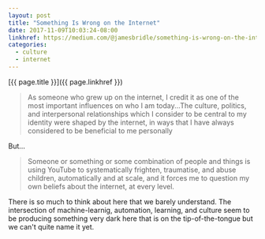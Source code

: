 ```yaml
---
layout: post
title: "Something Is Wrong on the Internet"
date: 2017-11-09T10:03:24-08:00
linkhref: https://medium.com/@jamesbridle/something-is-wrong-on-the-internet-c39c471271d2
categories:
  - culture
  - internet
---
```



[{{ page.title }}]({{ page.linkhref }})

> As someone who grew up on the internet, I credit it as one of the most important influences on who I am today...The culture, politics, and interpersonal relationships which I consider to be central to my identity were shaped by the internet, in ways that I have always considered to be beneficial to me personally

But...

> Someone or something or some combination of people and things is using YouTube to systematically frighten, traumatise, and abuse children, automatically and at scale, and it forces me to question my own beliefs about the internet, at every level.

There is so  much to think about here that we barely understand. The intersection of machine-learnig, automation, learning, and culture seem to be producing something very dark here that is on the tip-of-the-tongue but we can't quite name it yet.

